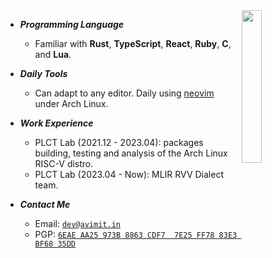 <a href="https://github.com/Avimitin">
  <img width="25%" align="right" src="https://github-readme-stats.vercel.app/api/top-langs/?username=avimitin&langs_count=10&hide_progress=true&exclude_repo=sdwm&theme=tokyonight&hide=Makefile,HTML,CSS,Roff,M4,Rich%20Text%20Format" />
</a>

- ***Programming Language***

  * Familiar with **Rust**, **TypeScript**, **React**, **Ruby**, **C**, and **Lua**.

- ***Daily Tools***

  * Can adapt to any editor. Daily using [neovim](https://github.com/Avimitin/nvim) under Arch Linux.

- ***Work Experience***

  * PLCT Lab (2021.12 - 2023.04): packages building, testing and analysis of the Arch Linux RISC-V distro.
  * PLCT Lab (2023.04 - Now): MLIR RVV Dialect team.

- ***Contact Me***

  * Email: [`dev@avimit.in`](mailto:dev@avimit.in)
  * PGP: [`6EAE AA25 973B 8863 CDF7  7E25 FF78 83E3 BF68 35DD`](./pubkey.asc)
